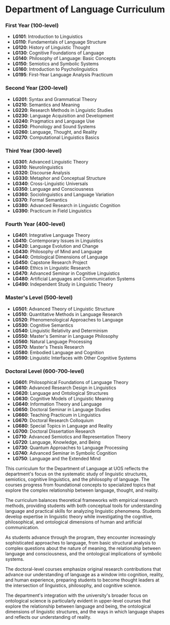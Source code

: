 # Department of Language Curriculum

### First Year (100-level)

- **LG101**: Introduction to Linguistics
- **LG110**: Fundamentals of Language Structure
- **LG120**: History of Linguistic Thought
- **LG130**: Cognitive Foundations of Language
- **LG140**: Philosophy of Language: Basic Concepts
- **LG150**: Semiotics and Symbolic Systems
- **LG160**: Introduction to Psycholinguistics
- **LG195**: First-Year Language Analysis Practicum

### Second Year (200-level)

- **LG201**: Syntax and Grammatical Theory
- **LG210**: Semantics and Meaning
- **LG220**: Research Methods in Linguistic Studies
- **LG230**: Language Acquisition and Development
- **LG240**: Pragmatics and Language Use
- **LG250**: Phonology and Sound Systems
- **LG260**: Language, Thought, and Reality
- **LG270**: Computational Linguistics Basics

### Third Year (300-level)

- **LG301**: Advanced Linguistic Theory
- **LG310**: Neurolinguistics
- **LG320**: Discourse Analysis
- **LG330**: Metaphor and Conceptual Structure
- **LG340**: Cross-Linguistic Universals
- **LG350**: Language and Consciousness
- **LG360**: Sociolinguistics and Language Variation
- **LG370**: Formal Semantics
- **LG380**: Advanced Research in Linguistic Cognition
- **LG390**: Practicum in Field Linguistics

### Fourth Year (400-level)

- **LG401**: Integrative Language Theory
- **LG410**: Contemporary Issues in Linguistics
- **LG420**: Language Evolution and Change
- **LG430**: Philosophy of Mind and Language
- **LG440**: Ontological Dimensions of Language
- **LG450**: Capstone Research Project
- **LG460**: Ethics in Linguistic Research
- **LG470**: Advanced Seminar in Cognitive Linguistics
- **LG480**: Artificial Languages and Communication Systems
- **LG490**: Independent Study in Linguistic Theory

### Master's Level (500-level)

- **LG501**: Advanced Theory of Linguistic Structure
- **LG510**: Quantitative Methods in Language Research
- **LG520**: Phenomenological Approaches to Language
- **LG530**: Cognitive Semantics
- **LG540**: Linguistic Relativity and Determinism
- **LG550**: Master's Seminar in Language Philosophy
- **LG560**: Natural Language Processing
- **LG570**: Master's Thesis Research
- **LG580**: Embodied Language and Cognition
- **LG590**: Linguistic Interfaces with Other Cognitive Systems

### Doctoral Level (600-700-level)

- **LG601**: Philosophical Foundations of Language Theory
- **LG610**: Advanced Research Design in Linguistics
- **LG620**: Language and Ontological Structures
- **LG630**: Cognitive Models of Linguistic Meaning
- **LG640**: Information Theory and Language
- **LG650**: Doctoral Seminar in Language Studies
- **LG660**: Teaching Practicum in Linguistics
- **LG670**: Doctoral Research Colloquium
- **LG680**: Special Topics in Language and Reality
- **LG700**: Doctoral Dissertation Research
- **LG710**: Advanced Semiotics and Representation Theory
- **LG720**: Language, Knowledge, and Being
- **LG730**: Quantum Approaches to Language Processing
- **LG740**: Advanced Seminar in Symbolic Cognition
- **LG750**: Language and the Extended Mind

This curriculum for the Department of Language at UOS reflects the department's focus on the systematic study of linguistic structures, semiotics, cognitive linguistics, and the philosophy of language. The courses progress from foundational concepts to specialized topics that explore the complex relationship between language, thought, and reality.

The curriculum balances theoretical frameworks with empirical research methods, providing students with both conceptual tools for understanding language and practical skills for analyzing linguistic phenomena. Students develop expertise in linguistic theory while investigating the cognitive, philosophical, and ontological dimensions of human and artificial communication.

As students advance through the program, they encounter increasingly sophisticated approaches to language, from basic structural analysis to complex questions about the nature of meaning, the relationship between language and consciousness, and the ontological implications of symbolic systems.

The doctoral-level courses emphasize original research contributions that advance our understanding of language as a window into cognition, reality, and human experience, preparing students to become thought leaders at the intersection of linguistics, philosophy, and cognitive science.

The department's integration with the university's broader focus on ontological science is particularly evident in upper-level courses that explore the relationship between language and being, the ontological dimensions of linguistic structures, and the ways in which language shapes and reflects our understanding of reality.